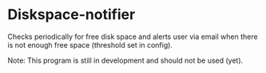 Diskspace-notifier
==================

Checks periodically for free disk space and alerts user via email when there is not enough free space (threshold set in config).


Note: This program is still in development and should not be used (yet).
